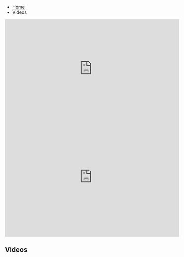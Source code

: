 <ul class="breadcrumb">
  <li><a href="home.html">Home</a></li>
  <li>Videos</li>
</ul>

<iframe width="560" height="315" src="https://www.youtube.com/embed/n8SPgFRcem4" frameborder="0" allowfullscreen></iframe>

<iframe src="https://archive.org/embed/RussianToEnglishAnimals" width="560" height="384" frameborder="0" webkitallowfullscreen="true" mozallowfullscreen="true" allowfullscreen></iframe>

<h2>Videos</h2>
